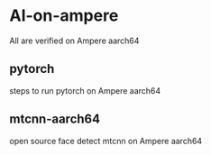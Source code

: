 # AI-on-ampere
All are verified on Ampere aarch64

## pytorch
steps to run pytorch on Ampere aarch64

## mtcnn-aarch64
open source face detect mtcnn on Ampere aarch64

